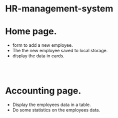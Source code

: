 # HR-management-system

# Home page.

* form to add a new employee.
* The the new employee saved to local storage.
* display the data in cards.

<br>
<br>

# Accounting page.

* Display the employees data in a table.
* Do some statistics on the employees data.